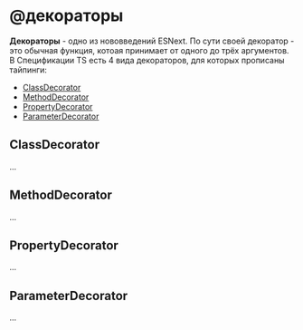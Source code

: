 # @декораторы 

**Декораторы** - одно из нововведений ESNext.
По сути своей декоратор - это обычная функция, котоая принимает от одного до трёх аргументов.
В Спецификации TS есть 4 вида декораторов, для которых прописаны тайпинги:

 * [ClassDecorator](#classdecorator)
 * [MethodDecorator](#methoddecorator)
 * [PropertyDecorator](#propertydecorator)
 * [ParameterDecorator](#parameterdecorator)

## ClassDecorator
...


## MethodDecorator
...


## PropertyDecorator
...


## ParameterDecorator
...

